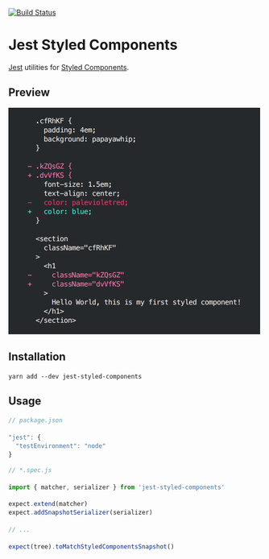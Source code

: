 [![Build Status](https://travis-ci.org/MicheleBertoli/jest-styled-components.svg?branch=master)](https://travis-ci.org/MicheleBertoli/jest-styled-components)

# Jest Styled Components
[Jest](https://github.com/facebook/jest) utilities for [Styled Components](https://github.com/styled-components/styled-components).

## Preview

<img alt="Preview" src="screenshot.png" width="500px" height="450px" />

## Installation

```
yarn add --dev jest-styled-components
```

## Usage

```js
// package.json

"jest": {
  "testEnvironment": "node"
}
```

```js
// *.spec.js

import { matcher, serializer } from 'jest-styled-components'

expect.extend(matcher)
expect.addSnapshotSerializer(serializer)

// ...

expect(tree).toMatchStyledComponentsSnapshot()
```
